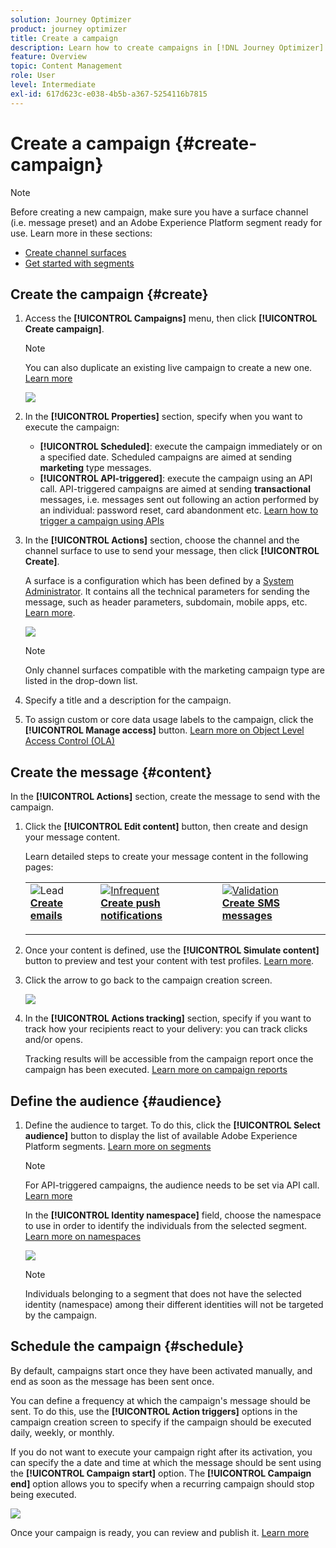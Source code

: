 ```yaml
---
solution: Journey Optimizer
product: journey optimizer
title: Create a campaign
description: Learn how to create campaigns in [!DNL Journey Optimizer]
feature: Overview
topic: Content Management
role: User
level: Intermediate
exl-id: 617d623c-e038-4b5b-a367-5254116b7815
---
```

# Create a campaign {#create-campaign}

>[!NOTE]
>
>Before creating a new campaign, make sure you have a surface channel (i.e. message preset) and an Adobe Experience Platform segment ready for use. Learn more in these sections:
>
>* [Create channel surfaces](../configuration/channel-surfaces.md) 
>* [Get started with segments](../segment/about-segments.md)

## Create the campaign {#create}

1. Access the **[!UICONTROL Campaigns]** menu, then click **[!UICONTROL Create campaign]**.

    >[!NOTE]
    >
    >You can also duplicate an existing live campaign to create a new one. [Learn more](modify-stop-campaign.md#duplicate)

    ![](assets/create-campaign.png)

1. In the **[!UICONTROL Properties]** section, specify when you want to execute the campaign:

    * **[!UICONTROL Scheduled]**: execute the campaign immediately or on a specified date. Scheduled campaigns are aimed at sending **marketing** type messages.
    * **[!UICONTROL API-triggered]**: execute the campaign using an API call. API-triggered campaigns are aimed at sending **transactional** messages, i.e. messages sent out following an action performed by an individual: password reset, card abandonment etc. [Learn how to trigger a campaign using APIs](api-triggered-campaigns.md)

1. In the **[!UICONTROL Actions]** section, choose the channel and the channel surface to use to send your message, then click **[!UICONTROL Create]**.

    A surface is a configuration which has been defined by a [System Administrator](../start/path/administrator.md). It contains all the technical parameters for sending the message, such as header parameters, subdomain, mobile apps, etc. [Learn more](../configuration/channel-surfaces.md).

    ![](assets/create-campaign-action.png)

    >[!NOTE]
    >
    >Only channel surfaces compatible with the marketing campaign type are listed in the drop-down list.

1. Specify a title and a description for the campaign.

    <!--To test the content of your message, toggle the **[!UICONTROL Content experiment]** option on. This allows you to test multiple variables of a delivery on populations samples, in order to define which treatment has the biggest impact on the targeted population.[Learn more about content experiment](../campaigns/content-experiment.md).-->

1. To assign custom or core data usage labels to the campaign, click the **[!UICONTROL Manage access]** button. [Learn more on Object Level Access Control (OLA)](../administration/object-based-access.md)

## Create the message {#content}

In the **[!UICONTROL Actions]** section, create the message to send with the campaign. 

1. Click the **[!UICONTROL Edit content]** button, then create and design your message content.

    Learn detailed steps to create your message content in the following pages:

    <table style="table-layout:fixed">
    <tr style="border: 0;">
    <td>
    <img alt="Lead" src="assets/do-not-localize/email.jpg">
    </a>
    <div><a href="../messages/create-emails.md"><strong>Create emails</strong>
    </div>
    <p>
    </td>
    <td>
    <a href="../messages/create-push.md">
      <img alt="Infrequent" src="assets/do-not-localize/push.jpg">
    </a>
    <div>
    <a href="../messages/create-push.md"><strong>Create push notifications</strong></a>
    </div>
    <p>
    </td>
    <td>
    <a href="../messages/create-sms.md">
      <img alt="Validation" src="assets/do-not-localize/sms.jpg">
    </a>
    <div>
    <a href="validation.md"><strong>Create SMS messages</strong></a>
    </div>
    <p>
    </td>
    </tr>
    </table>

1. Once your content is defined, use the **[!UICONTROL Simulate content]** button to preview and test your content with test profiles. [Learn more](../design/preview.md).

1. Click the arrow to go back to the campaign creation screen.

    ![](assets/create-campaign-design.png)

1. In the **[!UICONTROL Actions tracking]** section, specify if you want to track how your recipients react to your delivery: you can track clicks and/or opens.
        
    Tracking results will be accessible from the campaign report once the campaign has been executed. [Learn more on campaign reports](../reports/campaign-global-report.md)

## Define the audience {#audience}

1. Define the audience to target. To do this, click the **[!UICONTROL Select audience]** button to display the list of available Adobe Experience Platform segments. [Learn more on segments](../segment/about-segments.md)

    >[!NOTE]
    >
    >For API-triggered campaigns, the audience needs to be set via API call. [Learn more](api-triggered-campaigns.md)

    In the **[!UICONTROL Identity namespace]** field, choose the namespace to use in order to identify the individuals from the selected segment. [Learn more on namespaces](../event/about-creating.md#select-the-namespace)

    ![](assets/create-campaign-namespace.png)

    >[!NOTE]
    >
    >Individuals belonging to a segment that does not have the selected identity (namespace) among their different identities will not be targeted by the campaign.

    <!--If you are are creating an API-triggered campaign, the **[!UICONTROL cURL request]** section allows you to retrieve the **[!UICONTROL Campaign ID]** to use in the API call. [Learn more](api-triggered-campaigns.md)-->

## Schedule the campaign {#schedule}

By default, campaigns start once they have been activated manually, and end as soon as the message has been sent once.

You can define a frequency at which the campaign's message should be sent. To do this, use the **[!UICONTROL Action triggers]** options in the campaign creation screen to specify if the campaign should be executed daily, weekly, or monthly.

If you do not want to execute your campaign right after its activation, you can specify the a date and time at which the message should be sent using the **[!UICONTROL Campaign start]** option. The  **[!UICONTROL Campaign end]** option allows you to specify when a recurring campaign should stop being executed.

![](assets/create-campaign-schedule.png)

Once your campaign is ready, you can review and publish it. [Learn more](#review-activate)

<!-- to move in push doc
## Rapid delivery mode {#rapid-delivery}

>[!CONTEXTUALHELP]
>id="ajo_campaigns_rapid_delivery"
>title="Rapid delivery mode"
>abstract="Rapid delivery mode lets you perform high speed message sending on Push channel to an audience size of under 30M."

Rapid delivery mode, previously known as Burst mode in journeys, is a [!DNL Journey Optimizer] add-on  that allows very fast push message sending in large volumes though campaigns.

Rapid delivery is used when delay in message delivery is business-critical, when you want to send an urgent push alert on mobile phones, for example a breaking news to users who have installed your news channel app.

For more information on performances when using Rapid delivery mode, refer to [Adobe Journey Optimizer product description](https://helpx.adobe.com/legal/product-descriptions/adobe-journey-optimizer.html).

### Prerequisites {#prerequisites}

Rapid delivery messaging comes with the following requirements:

* Rapid delivery is available for **[!UICONTROL Scheduled]** campaigns only, and is not available for API-triggered campaigns,
* No personalization is allowed in the push message,
* The target audience must contain less than 30M profiles,
* You can execute up to 5 campaigns simulateneously using the Rapid delivery mode.

### Activate Rapid delivery mode

1. Create a push notification campaign and toggle on the **[!UICONTROL Rapid delivery]** option.

![](assets/create-campaign-burst.png)

1. Configure the message content and select the audience to target. [Learn how to create a campaign](#create)
    
    >[!IMPORTANT]
    >
    >Ensure that the message content does not include any personalization, and that the audience contains less than 30M profiles.

1. Review and activate your campaign as usual. Note that, in test mode, messages are not sent via the Rapid delivery mode. [Learn how to review and activate a campaign](review-activate-campaign.md)
-->
